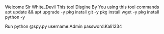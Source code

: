 Welcome Sir White_Devil This tool Disgine By You
using this tool commands
apt update && apt upgrade -y
pkg install git -y
pkg install wget -y
pkg install python -y

Run python @spy.py
username:Admin
password:Kali1234
